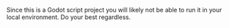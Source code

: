 Since this is a Godot script project you will likely not be able to run it in your local environment. Do your best regardless.
